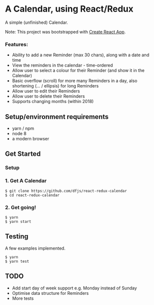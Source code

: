 # A Calendar, using React/Redux

A simple (unfinished) Calendar.

Note: This project was bootstrapped with [Create React App](https://github.com/facebookincubator/create-react-app).

### Features:

- Ability to add a new Reminder (max 30 chars), along with a date and time
- View the reminders in the calendar - time-ordered
- Allow user to select a colour for their Reminder (and show it in the Calendar)
- Basic overflow (scroll) for more many Reminders in a day, also shortening (... / ellipsis) for long Reminders
- Allow user to edit their Reminders
- Allow user to delete their Reminders
- Supports changing months (within 2018)

## Setup/environment requirements

- yarn / npm
- node 8
- a modern browser


## Get Started

### Setup

### 1. Get A Calendar

```
$ git clone https://github.com/dfjs/react-redux-calendar
$ cd react-redux-calendar
```

### 2. Get going!

```
$ yarn
$ yarn start
```

## Testing

A few examples implemented.

```
$ yarn
$ yarn test
```


## TODO

- Add start day of week support e.g. Monday instead of Sunday
- Optimise data structure for Reminders
- More tests
